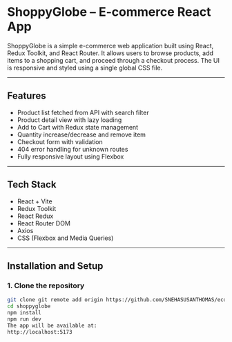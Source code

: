 # ShoppyGlobe – E-commerce React App

ShoppyGlobe is a simple e-commerce web application built using React, Redux Toolkit, and React Router. It allows users to browse products, add items to a shopping cart, and proceed through a checkout process. The UI is responsive and styled using a single global CSS file.

---

## Features

- Product list fetched from API with search filter
- Product detail view with lazy loading
- Add to Cart with Redux state management
- Quantity increase/decrease and remove item
- Checkout form with validation
- 404 error handling for unknown routes
- Fully responsive layout using Flexbox

---

## Tech Stack

- React + Vite
- Redux Toolkit
- React Redux
- React Router DOM
- Axios
- CSS (Flexbox and Media Queries)

---

## Installation and Setup

### 1. Clone the repository

```bash
git clone git remote add origin https://github.com/SNEHASUSANTHOMAS/ecommerce-react.git
cd shoppyglobe
npm install
npm run dev
The app will be available at:
http://localhost:5173
